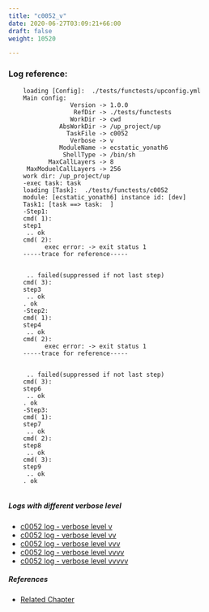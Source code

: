 ```yaml
---
title: "c0052_v"
date: 2020-06-27T03:09:21+66:00
draft: false
weight: 10520

---
```


### Log reference: <no value>

```
    loading [Config]:  ./tests/functests/upconfig.yml
    Main config:
                 Version -> 1.0.0
                  RefDir -> ./tests/functests
                 WorkDir -> cwd
              AbsWorkDir -> /up_project/up
                TaskFile -> c0052
                 Verbose -> v
              ModuleName -> ecstatic_yonath6
               ShellType -> /bin/sh
           MaxCallLayers -> 8
     MaxModuelCallLayers -> 256
    work dir: /up_project/up
    -exec task: task
    loading [Task]:  ./tests/functests/c0052
    module: [ecstatic_yonath6] instance id: [dev]
    Task1: [task ==> task:  ]
    -Step1:
    cmd( 1):
    step1
     .. ok
    cmd( 2):
          exec error: -> exit status 1
    -----trace for reference-----
    
          
     .. failed(suppressed if not last step)
    cmd( 3):
    step3
     .. ok
    . ok
    -Step2:
    cmd( 1):
    step4
     .. ok
    cmd( 2):
          exec error: -> exit status 1
    -----trace for reference-----
    
          
     .. failed(suppressed if not last step)
    cmd( 3):
    step6
     .. ok
    . ok
    -Step3:
    cmd( 1):
    step7
     .. ok
    cmd( 2):
    step8
     .. ok
    cmd( 3):
    step9
     .. ok
    . ok
    
```

##### Logs with different verbose level
* [c0052 log - verbose level v](../../logs/c0052_v)
* [c0052 log - verbose level vv](../../logs/c0052_vv)
* [c0052 log - verbose level vvv](../../logs/c0052_vvv)
* [c0052 log - verbose level vvvv](../../logs/c0052_vvvv)
* [c0052 log - verbose level vvvvv](../../logs/c0052_vvvvv)

##### References
* [Related Chapter](../../shell-func/c0052)

